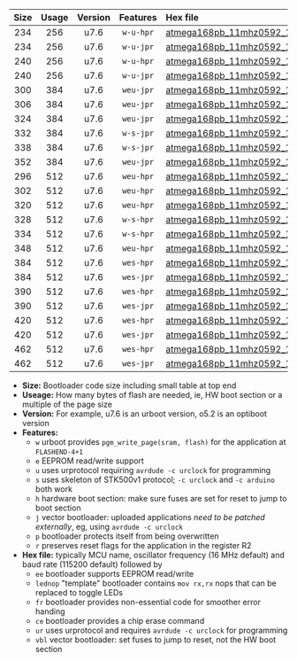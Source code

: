 |Size|Usage|Version|Features|Hex file|
|:-:|:-:|:-:|:-:|:--|
|234|256|u7.6|`w-u-hpr`|[atmega168pb_11mhz0592_19200bps_ur.hex](https://raw.githubusercontent.com/stefanrueger/urboot/main/bootloaders/atmega168pb/fcpu_11mhz0592/19200_bps/atmega168pb_11mhz0592_19200bps_ur.hex)|
|234|256|u7.6|`w-u-jpr`|[atmega168pb_11mhz0592_19200bps_ur_vbl.hex](https://raw.githubusercontent.com/stefanrueger/urboot/main/bootloaders/atmega168pb/fcpu_11mhz0592/19200_bps/atmega168pb_11mhz0592_19200bps_ur_vbl.hex)|
|240|256|u7.6|`w-u-hpr`|[atmega168pb_11mhz0592_19200bps_lednop_ur.hex](https://raw.githubusercontent.com/stefanrueger/urboot/main/bootloaders/atmega168pb/fcpu_11mhz0592/19200_bps/atmega168pb_11mhz0592_19200bps_lednop_ur.hex)|
|240|256|u7.6|`w-u-jpr`|[atmega168pb_11mhz0592_19200bps_lednop_ur_vbl.hex](https://raw.githubusercontent.com/stefanrueger/urboot/main/bootloaders/atmega168pb/fcpu_11mhz0592/19200_bps/atmega168pb_11mhz0592_19200bps_lednop_ur_vbl.hex)|
|300|384|u7.6|`weu-jpr`|[atmega168pb_11mhz0592_19200bps_ee_ur_vbl.hex](https://raw.githubusercontent.com/stefanrueger/urboot/main/bootloaders/atmega168pb/fcpu_11mhz0592/19200_bps/atmega168pb_11mhz0592_19200bps_ee_ur_vbl.hex)|
|306|384|u7.6|`weu-jpr`|[atmega168pb_11mhz0592_19200bps_ee_lednop_ur_vbl.hex](https://raw.githubusercontent.com/stefanrueger/urboot/main/bootloaders/atmega168pb/fcpu_11mhz0592/19200_bps/atmega168pb_11mhz0592_19200bps_ee_lednop_ur_vbl.hex)|
|324|384|u7.6|`weu-jpr`|[atmega168pb_11mhz0592_19200bps_ee_lednop_fr_ur_vbl.hex](https://raw.githubusercontent.com/stefanrueger/urboot/main/bootloaders/atmega168pb/fcpu_11mhz0592/19200_bps/atmega168pb_11mhz0592_19200bps_ee_lednop_fr_ur_vbl.hex)|
|332|384|u7.6|`w-s-jpr`|[atmega168pb_11mhz0592_19200bps_vbl.hex](https://raw.githubusercontent.com/stefanrueger/urboot/main/bootloaders/atmega168pb/fcpu_11mhz0592/19200_bps/atmega168pb_11mhz0592_19200bps_vbl.hex)|
|338|384|u7.6|`w-s-jpr`|[atmega168pb_11mhz0592_19200bps_lednop_vbl.hex](https://raw.githubusercontent.com/stefanrueger/urboot/main/bootloaders/atmega168pb/fcpu_11mhz0592/19200_bps/atmega168pb_11mhz0592_19200bps_lednop_vbl.hex)|
|352|384|u7.6|`weu-jpr`|[atmega168pb_11mhz0592_19200bps_ee_lednop_fr_ce_ur_vbl.hex](https://raw.githubusercontent.com/stefanrueger/urboot/main/bootloaders/atmega168pb/fcpu_11mhz0592/19200_bps/atmega168pb_11mhz0592_19200bps_ee_lednop_fr_ce_ur_vbl.hex)|
|296|512|u7.6|`weu-hpr`|[atmega168pb_11mhz0592_19200bps_ee_ur.hex](https://raw.githubusercontent.com/stefanrueger/urboot/main/bootloaders/atmega168pb/fcpu_11mhz0592/19200_bps/atmega168pb_11mhz0592_19200bps_ee_ur.hex)|
|302|512|u7.6|`weu-hpr`|[atmega168pb_11mhz0592_19200bps_ee_lednop_ur.hex](https://raw.githubusercontent.com/stefanrueger/urboot/main/bootloaders/atmega168pb/fcpu_11mhz0592/19200_bps/atmega168pb_11mhz0592_19200bps_ee_lednop_ur.hex)|
|320|512|u7.6|`weu-hpr`|[atmega168pb_11mhz0592_19200bps_ee_lednop_fr_ur.hex](https://raw.githubusercontent.com/stefanrueger/urboot/main/bootloaders/atmega168pb/fcpu_11mhz0592/19200_bps/atmega168pb_11mhz0592_19200bps_ee_lednop_fr_ur.hex)|
|328|512|u7.6|`w-s-hpr`|[atmega168pb_11mhz0592_19200bps.hex](https://raw.githubusercontent.com/stefanrueger/urboot/main/bootloaders/atmega168pb/fcpu_11mhz0592/19200_bps/atmega168pb_11mhz0592_19200bps.hex)|
|334|512|u7.6|`w-s-hpr`|[atmega168pb_11mhz0592_19200bps_lednop.hex](https://raw.githubusercontent.com/stefanrueger/urboot/main/bootloaders/atmega168pb/fcpu_11mhz0592/19200_bps/atmega168pb_11mhz0592_19200bps_lednop.hex)|
|348|512|u7.6|`weu-hpr`|[atmega168pb_11mhz0592_19200bps_ee_lednop_fr_ce_ur.hex](https://raw.githubusercontent.com/stefanrueger/urboot/main/bootloaders/atmega168pb/fcpu_11mhz0592/19200_bps/atmega168pb_11mhz0592_19200bps_ee_lednop_fr_ce_ur.hex)|
|384|512|u7.6|`wes-hpr`|[atmega168pb_11mhz0592_19200bps_ee.hex](https://raw.githubusercontent.com/stefanrueger/urboot/main/bootloaders/atmega168pb/fcpu_11mhz0592/19200_bps/atmega168pb_11mhz0592_19200bps_ee.hex)|
|384|512|u7.6|`wes-jpr`|[atmega168pb_11mhz0592_19200bps_ee_vbl.hex](https://raw.githubusercontent.com/stefanrueger/urboot/main/bootloaders/atmega168pb/fcpu_11mhz0592/19200_bps/atmega168pb_11mhz0592_19200bps_ee_vbl.hex)|
|390|512|u7.6|`wes-hpr`|[atmega168pb_11mhz0592_19200bps_ee_lednop.hex](https://raw.githubusercontent.com/stefanrueger/urboot/main/bootloaders/atmega168pb/fcpu_11mhz0592/19200_bps/atmega168pb_11mhz0592_19200bps_ee_lednop.hex)|
|390|512|u7.6|`wes-jpr`|[atmega168pb_11mhz0592_19200bps_ee_lednop_vbl.hex](https://raw.githubusercontent.com/stefanrueger/urboot/main/bootloaders/atmega168pb/fcpu_11mhz0592/19200_bps/atmega168pb_11mhz0592_19200bps_ee_lednop_vbl.hex)|
|420|512|u7.6|`wes-hpr`|[atmega168pb_11mhz0592_19200bps_ee_lednop_fr.hex](https://raw.githubusercontent.com/stefanrueger/urboot/main/bootloaders/atmega168pb/fcpu_11mhz0592/19200_bps/atmega168pb_11mhz0592_19200bps_ee_lednop_fr.hex)|
|420|512|u7.6|`wes-jpr`|[atmega168pb_11mhz0592_19200bps_ee_lednop_fr_vbl.hex](https://raw.githubusercontent.com/stefanrueger/urboot/main/bootloaders/atmega168pb/fcpu_11mhz0592/19200_bps/atmega168pb_11mhz0592_19200bps_ee_lednop_fr_vbl.hex)|
|462|512|u7.6|`wes-hpr`|[atmega168pb_11mhz0592_19200bps_ee_lednop_fr_ce.hex](https://raw.githubusercontent.com/stefanrueger/urboot/main/bootloaders/atmega168pb/fcpu_11mhz0592/19200_bps/atmega168pb_11mhz0592_19200bps_ee_lednop_fr_ce.hex)|
|462|512|u7.6|`wes-jpr`|[atmega168pb_11mhz0592_19200bps_ee_lednop_fr_ce_vbl.hex](https://raw.githubusercontent.com/stefanrueger/urboot/main/bootloaders/atmega168pb/fcpu_11mhz0592/19200_bps/atmega168pb_11mhz0592_19200bps_ee_lednop_fr_ce_vbl.hex)|

- **Size:** Bootloader code size including small table at top end
- **Useage:** How many bytes of flash are needed, ie, HW boot section or a multiple of the page size
- **Version:** For example, u7.6 is an urboot version, o5.2 is an optiboot version
- **Features:**
  + `w` urboot provides `pgm_write_page(sram, flash)` for the application at `FLASHEND-4+1`
  + `e` EEPROM read/write support
  + `u` uses urprotocol requiring `avrdude -c urclock` for programming
  + `s` uses skeleton of STK500v1 protocol; `-c urclock` and `-c arduino` both work
  + `h` hardware boot section: make sure fuses are set for reset to jump to boot section
  + `j` vector bootloader: uploaded applications *need to be patched externally*, eg, using `avrdude -c urclock`
  + `p` bootloader protects itself from being overwritten
  + `r` preserves reset flags for the application in the register R2
- **Hex file:** typically MCU name, oscillator frequency (16 MHz default) and baud rate (115200 default) followed by
  + `ee` bootloader supports EEPROM read/write
  + `lednop` "template" bootloader contains `mov rx,rx` nops that can be replaced to toggle LEDs
  + `fr` bootloader provides non-essential code for smoother error handing
  + `ce` bootloader provides a chip erase command
  + `ur` uses urprotocol and requires `avrdude -c urclock` for programming
  + `vbl` vector bootloader: set fuses to jump to reset, not the HW boot section
